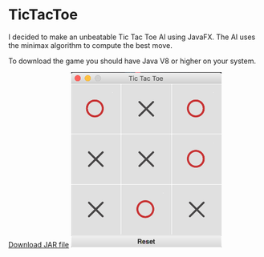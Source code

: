 # TicTacToe
<p>I decided to make an unbeatable Tic Tac Toe AI using JavaFX. The AI uses the minimax algorithm to compute the best move.</p>
<p>To download the game you should have Java V8 or higher on your system.</p>
<a href = "https://github.com/TwoShock/TicTacToe/blob/master/TicTacToe.jar"> Download JAR file</a>
<img src = "screenshot.png" alt = "Game Screenshot" width = "300px" height = "350px" />

